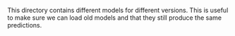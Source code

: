 This directory contains different models for different versions. This is useful to make sure we can
load old models and that they still produce the same predictions.
